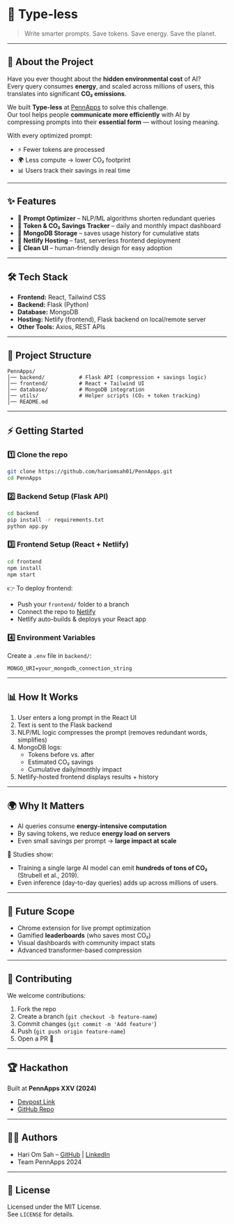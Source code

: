 # 🌱 Type-less

> Write smarter prompts. Save tokens. Save energy. Save the planet.

---

## 🚀 About the Project

Have you ever thought about the **hidden environmental cost** of AI?  
Every query consumes **energy**, and scaled across millions of users, this translates into significant **CO₂ emissions**.  

We built **Type-less** at [PennApps](https://pennapps.com) to solve this challenge.  
Our tool helps people **communicate more efficiently** with AI by compressing prompts into their **essential form** — without losing meaning.  

With every optimized prompt:
- ⚡ Fewer tokens are processed  
- 🌍 Less compute → lower CO₂ footprint  
- 📊 Users track their savings in real time  

---

## ✨ Features

- 🔹 **Prompt Optimizer** – NLP/ML algorithms shorten redundant queries  
- 🔹 **Token & CO₂ Savings Tracker** – daily and monthly impact dashboard  
- 🔹 **MongoDB Storage** – saves usage history for cumulative stats  
- 🔹 **Netlify Hosting** – fast, serverless frontend deployment  
- 🔹 **Clean UI** – human-friendly design for easy adoption  

---

## 🛠️ Tech Stack

- **Frontend:** React, Tailwind CSS  
- **Backend:** Flask (Python)  
- **Database:** MongoDB  
- **Hosting:** Netlify (frontend), Flask backend on local/remote server  
- **Other Tools:** Axios, REST APIs  

---

## 📂 Project Structure

```
PennApps/
│── backend/           # Flask API (compression + savings logic)
│── frontend/          # React + Tailwind UI
│── database/          # MongoDB integration
│── utils/             # Helper scripts (CO₂ + token tracking)
│── README.md
```

---

## ⚡ Getting Started

### 1️⃣ Clone the repo
```bash
git clone https://github.com/hariomsah01/PennApps.git
cd PennApps
```

### 2️⃣ Backend Setup (Flask API)
```bash
cd backend
pip install -r requirements.txt
python app.py
```

### 3️⃣ Frontend Setup (React + Netlify)
```bash
cd frontend
npm install
npm start
```

👉 To deploy frontend:
- Push your `frontend/` folder to a branch  
- Connect the repo to [Netlify](https://www.netlify.com/)  
- Netlify auto-builds & deploys your React app  

### 4️⃣ Environment Variables
Create a `.env` file in `backend/`:
```
MONGO_URI=your_mongodb_connection_string
```

---

## 📊 How It Works

1. User enters a long prompt in the React UI  
2. Text is sent to the Flask backend  
3. NLP/ML logic compresses the prompt (removes redundant words, simplifies)  
4. MongoDB logs:  
   - Tokens before vs. after  
   - Estimated CO₂ savings  
   - Cumulative daily/monthly impact  
5. Netlify-hosted frontend displays results + history  

---

## 🌍 Why It Matters

- AI queries consume **energy-intensive computation**  
- By saving tokens, we reduce **energy load on servers**  
- Even small savings per prompt → **large impact at scale**  

📌 Studies show:
- Training a single large AI model can emit **hundreds of tons of CO₂** (Strubell et al., 2019).  
- Even inference (day-to-day queries) adds up across millions of users.  

---

## 🎯 Future Scope

- Chrome extension for live prompt optimization  
- Gamified **leaderboards** (who saves most CO₂)  
- Visual dashboards with community impact stats  
- Advanced transformer-based compression  

---

## 🤝 Contributing

We welcome contributions:

1. Fork the repo  
2. Create a branch (`git checkout -b feature-name`)  
3. Commit changes (`git commit -m 'Add feature'`)  
4. Push (`git push origin feature-name`)  
5. Open a PR 🚀  

---

## 🏆 Hackathon

Built at **PennApps XXV (2024)**  
- [Devpost Link](https://devpost.com/software/type-less)  
- [GitHub Repo](https://github.com/hariomsah01/PennApps)  

---

## 👨‍💻 Authors

- Hari Om Sah – [GitHub](https://github.com/hariomsah01) | [LinkedIn](https://www.linkedin.com/in/hari-om-sah/)  
- Team PennApps 2024  

---

## 📜 License

Licensed under the MIT License.  
See `LICENSE` for details.  
